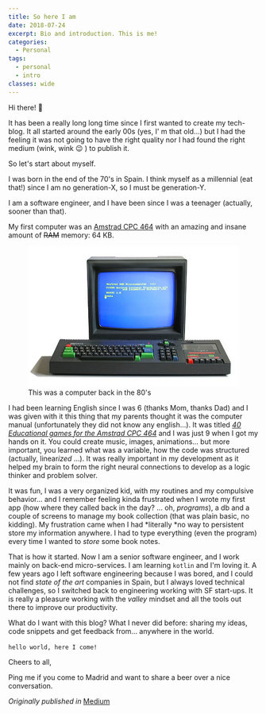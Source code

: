 ```yaml
---
title: So here I am
date: 2018-07-24
excerpt: Bio and introduction. This is me!
categories:
  - Personal
tags:
  - personal
  - intro
classes: wide
---
```


Hi there! :wave:

It has been a really long long time since I first wanted to create my tech-blog. It all started around the early 
00s (yes, I' m that old...) but I had the feeling it was not going to have the right quality nor I had found the right 
medium (wink, wink :wink: ) to publish it.

So let's start about myself.

I was born in the end of the 70's in Spain. I think myself as a millennial (eat that!) since I am no generation-X, so I 
must be generation-Y.

I am a software engineer, and I have been since I was a teenager (actually, sooner than that).

My first computer was an [Amstrad CPC 464](https://en.wikipedia.org/wiki/Amstrad_CPC#CPC464) with an amazing and insane 
amount of ~~RAM~~ memory: 64 KB.

<figure>
    <img src="/assets/images/posts/so-here-i-am/amstrad-cpc.jpeg" alt="This was a computer back in the 80's">
    <figcaption>This was a computer back in the 80's</figcaption>
</figure>

I had been learning English since I was 6 (thanks Mom, thanks Dad) and I was given with it this thing that my parents 
thought it was the computer manual (unfortunately they did not know any english...).
It was titled *[40 Educational games for the Amstrad CPC 464](http://www.cpcwiki.eu/index.php/40_Educational_Games_for_the_Amstrad_CPC464)* 
and I was just 9 when I got my hands on it. 
You could create music, images, animations... but more important, you learned what was a variable, how the code was 
structured (actually, linear*ized* ...). It was really important in my development as it helped my brain to form the right 
neural connections to develop as a logic thinker and problem solver.

It was fun, I was a very organized kid, with my routines and my compulsive behavior... and I remember feeling kinda 
frustrated when I wrote my first app (how where they called back in the day? ... oh, *programs*), a db and a couple of 
screens to manage my book collection (that was plain basic, no kidding). My frustration came when I had *literally *no 
way to persistent store my information anywhere. I had to type everything (even the program) every time I wanted to 
*store* some book notes.

That is how it started. Now I am a senior software engineer, and I work mainly on back-end micro-services. I am learning 
`kotlin` and I'm loving it. A few years ago I left software engineering because I was bored, and I could not find 
*state of the art* companies in Spain, but I always loved technical challenges, so I switched back to engineering working 
with SF start-ups. It is really a pleasure working with the *valley* mindset and all the tools out there to improve
 our productivity.

What do I want with this blog? What I never did before: sharing my ideas, code snippets and get feedback from... 
anywhere in the world.

`hello world, here I come!`

Cheers to all,

Ping me if you come to Madrid and want to share a beer over a nice conversation.

_Originally published in_ [<i class="fab fa-fw fa-medium"></i>Medium](https://medium.com/@juan_ara/about-myself-35a9745cc4fa)
